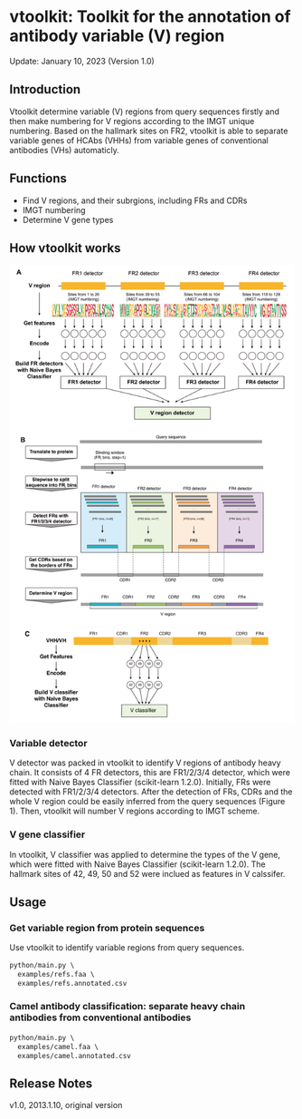 # vtoolkit: Toolkit for the annotation of antibody variable (V) region
Update: January 10, 2023 (Version 1.0)


## Introduction
Vtoolkit determine variable (V) regions from query sequences firstly and then make numbering for V regions according to the IMGT unique numbering. Based on the hallmark sites on FR2, vtoolkit is able to separate variable genes of HCAbs (VHHs) from variable genes of conventional antibodies (VHs) automaticly.


## Functions
- Find V regions, and their subrgions, including FRs and CDRs
- IMGT numbering
- Determine V gene types


## How vtoolkit works
<p align="center">
  <img width="600"  src="figures/figure1.png">
</p>

### Variable detector
V detector was packed in vtoolkit to identify V regions of antibody heavy chain. It consists of 4 FR detectors, this are FR1/2/3/4 detector, which were fitted with Naive Bayes Classifier (scikit-learn 1.2.0). Initially, FRs were detected with FR1/2/3/4 detectors. After the detection of FRs, CDRs and the whole V region could be easily inferred from the query sequences (Figure 1). Then, vtoolkit will number V regions according to IMGT scheme.

### V gene classifier
In vtoolkit, V classifier was applied to determine the types of the V gene, which were fitted with Naive Bayes Classifier (scikit-learn 1.2.0). The hallmark sites of 42, 49, 50 and 52 were inclued as features in V calssifer.


## Usage
### Get variable region from protein sequences
Use vtoolkit to identify variable regions from query sequences.
```shell
python/main.py \
  examples/refs.faa \
  examples/refs.annotated.csv 
```

### Camel antibody classification: separate heavy chain antibodies from conventional antibodies
```shell
python/main.py \
  examples/camel.faa \
  examples/camel.annotated.csv 
```


## Release Notes
v1.0, 2013.1.10, original version
